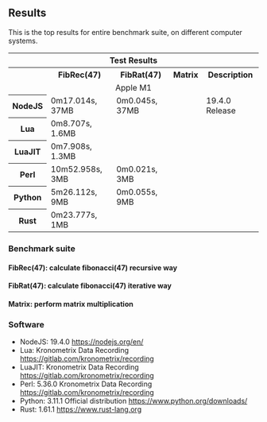 ## Results

This is the top results for entire benchmark suite, on different computer systems. 


<table>
  <tr> 
    <th colspan="5">Test Results</th> 
  </tr> 
  <tr>
    <th></td>
    <th>FibRec(47)</th>
    <th>FibRat(47)</th>
    <th>Matrix</th>
    <th>Description</th>
  </tr>
  <tr>
    <td align="center"; colspan="5">Apple M1</td>
  </tr>
  
  <tr> 
    <th>NodeJS</th> 
    <td>0m17.014s, 37MB</td> 
    <td>0m0.045s, 37MB</td> 
    <td></td>
    <td>19.4.0 Release</td>
  </tr> 
  
  <tr> 
    <th>Lua</th> 
    <td>0m8.707s, 1.6MB</td> 
    <td></td> 
    <td></td>
    <td></td>
  </tr>

  <tr> 
    <th>LuaJIT</th> 
    <td>0m7.908s, 1.3MB</td> 
    <td></td> 
    <td></td>
    <td></td>
  </tr>

  <tr> 
    <th>Perl</th> 
    <td>10m52.958s, 3MB</td> 
    <td>0m0.021s, 3MB</td> 
    <td></td>
    <td></td>
  </tr>

  <tr> 
    <th>Python</th> 
    <td>5m26.112s, 9MB</td> 
    <td>0m0.055s, 9MB</td> 
    <td></td>
    <td></td>
  </tr> 

  <tr> 
    <th rowspan="2">Rust</th> 
    <td>0m23.777s, 1MB</td> 
    <td></td> 
    <td></td>
    <td rowspan="2"></td>
  </tr> 

</table>


### Benchmark suite
#### FibRec(47): calculate fibonacci(47) recursive way
#### FibRat(47): calculate fibonacci(47) iterative way
#### Matrix: perform matrix multiplication

### Software
- NodeJS: 19.4.0 https://nodejs.org/en/
- Lua: Kronometrix Data Recording https://gitlab.com/kronometrix/recording
- LuaJIT: Kronometrix Data Recording https://gitlab.com/kronometrix/recording
- Perl: 5.36.0 Kronometrix Data Recording https://gitlab.com/kronometrix/recording
- Python: 3.11.1 Official distribution https://www.python.org/downloads/
- Rust: 1.61.1 https://www.rust-lang.org

